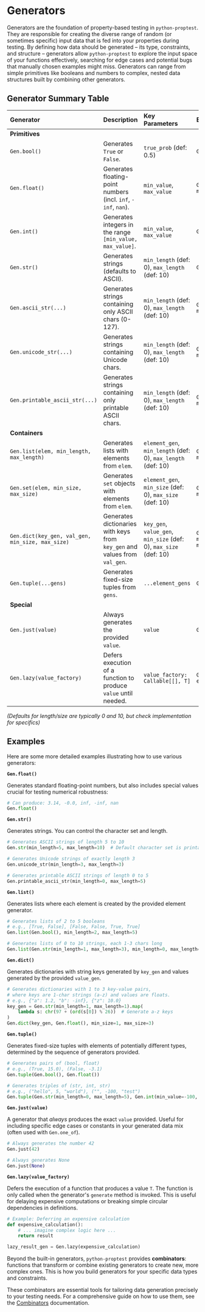 # Generators

Generators are the foundation of property-based testing in `python-proptest`. They are responsible for creating the diverse range of random (or sometimes specific) input data that is fed into your properties during testing. By defining how data should be generated – its type, constraints, and structure – generators allow `python-proptest` to explore the input space of your functions effectively, searching for edge cases and potential bugs that manually chosen examples might miss. Generators can range from simple primitives like booleans and numbers to complex, nested data structures built by combining other generators.

## Generator Summary Table

| Generator                 | Description                                                     | Key Parameters                                     | Example Usage                                         |
| :------------------------ | :-------------------------------------------------------------- | :------------------------------------------------- | :---------------------------------------------------- |
| **Primitives**            |                                                                 |                                                    |                                                       |
| `Gen.bool()`             | Generates `True` or `False`.                                    | `true_prob` (def: 0.5)                              | `Gen.bool()`                                       |
| `Gen.float()`             | Generates floating-point numbers (incl. `inf`, `-inf`, `nan`).     | `min_value`, `max_value`                              | `Gen.float(min_value=0.0, max_value=1.0)`                                         |
| `Gen.int()`  | Generates integers in the range `[min_value, max_value]`.                   | `min_value`, `max_value`                                       | `Gen.int(min_value=0, max_value=10)`                                 |
| `Gen.str()`  | Generates strings (defaults to ASCII).                          | `min_length` (def: 0), `max_length` (def: 10)        | `Gen.str(min_length=0, max_length=5)`                                    |
| `Gen.ascii_str(...)`    | Generates strings containing only ASCII chars (0-127).          | `min_length` (def: 0), `max_length` (def: 10)        | `Gen.ascii_str(min_length=1, max_length=8)`                               |
| `Gen.unicode_str(...)`  | Generates strings containing Unicode chars.                     | `min_length` (def: 0), `max_length` (def: 10)        | `Gen.unicode_str(min_length=1, max_length=8)`                             |
| `Gen.printable_ascii_str(...)` | Generates strings containing only printable ASCII chars.  | `min_length` (def: 0), `max_length` (def: 10)        | `Gen.printable_ascii_str(min_length=5, max_length=5)`                      |
| **Containers**            |                                                                 |                                                    |                                                       |
| `Gen.list(elem, min_length, max_length)` | Generates lists with elements from `elem`.                   | `element_gen`, `min_length` (def: 0), `max_length` (def: 10) | `Gen.list(Gen.bool(), min_length=2, max_length=4)`                      |
| `Gen.set(elem, min_size, max_size)`   | Generates `set` objects with elements from `elem`.            | `element_gen`, `min_size` (def: 0), `max_size` (def: 10)   | `Gen.set(Gen.int(min_value=1, max_value=3), min_size=1, max_size=3)`                   |
| `Gen.dict(key_gen, val_gen, min_size, max_size)` | Generates dictionaries with keys from `key_gen` and values from `val_gen`. | `key_gen`, `value_gen`, `min_size` (def: 0), `max_size` (def: 10)   | `Gen.dict(Gen.str(min_length=1, max_length=2), Gen.int(min_value=0, max_value=5), min_size=2, max_size=5)` |
| `Gen.tuple(...gens)`      | Generates fixed-size tuples from `gens`.             | `...element_gens`                                   | `Gen.tuple(Gen.float(), Gen.str())`             |
| **Special**               |                                                                 |                                                    |                                                       |
| `Gen.just(value)`         | Always generates the provided `value`.                          | `value`                                            | `Gen.just(None)`                                      |
| `Gen.lazy(value_factory)`   | Defers execution of a function to produce `value` until needed. | `value_factory: Callable[[], T]`                            | `Gen.lazy(lambda: expensive_calculation())`              |

*(Defaults for length/size are typically 0 and 10, but check implementation for specifics)*

## Examples

Here are some more detailed examples illustrating how to use various generators:

**`Gen.float()`**

Generates standard floating-point numbers, but also includes special values crucial for testing numerical robustness:

```python
# Can produce: 3.14, -0.0, inf, -inf, nan
Gen.float()
```

**`Gen.str()`**

Generates strings. You can control the character set and length.

```python
# Generates ASCII strings of length 5 to 10
Gen.str(min_length=5, max_length=10)  # Default character set is printable ASCII

# Generates Unicode strings of exactly length 3
Gen.unicode_str(min_length=3, max_length=3)

# Generates printable ASCII strings of length 0 to 5
Gen.printable_ascii_str(min_length=0, max_length=5)
```

**`Gen.list()`**

Generates lists where each element is created by the provided element generator.

```python
# Generates lists of 2 to 5 booleans
# e.g., [True, False], [False, False, True, True]
Gen.list(Gen.bool(), min_length=2, max_length=5)

# Generates lists of 0 to 10 strings, each 1-3 chars long
Gen.list(Gen.str(min_length=1, max_length=3), min_length=0, max_length=10)
```

**`Gen.dict()`**

Generates dictionaries with string keys generated by `key_gen` and values generated by the provided `value_gen`.

```python
# Generates dictionaries with 1 to 3 key-value pairs,
# where keys are 1-char strings (a-z) and values are floats.
# e.g., {"a": 1.2, "b": -inf}, {"z": 10.0}
key_gen = Gen.str(min_length=1, max_length=1).map(
    lambda s: chr(97 + (ord(s[0]) % 26))  # Generate a-z keys
)
Gen.dict(key_gen, Gen.float(), min_size=1, max_size=3)
```

**`Gen.tuple()`**

Generates fixed-size tuples with elements of potentially different types, determined by the sequence of generators provided.

```python
# Generates pairs of (bool, float)
# e.g., (True, 15.0), (False, -3.1)
Gen.tuple(Gen.bool(), Gen.float())

# Generates triples of (str, int, str)
# e.g., ("hello", 5, "world"), ("", -100, "test")
Gen.tuple(Gen.str(min_length=0, max_length=5), Gen.int(min_value=-100, max_value=100), Gen.str(min_length=1, max_length=4))
```

**`Gen.just(value)`**

A generator that *always* produces the exact `value` provided. Useful for including specific edge cases or constants in your generated data mix (often used with `Gen.one_of`).

```python
# Always generates the number 42
Gen.just(42)

# Always generates None
Gen.just(None)
```

**`Gen.lazy(value_factory)`**

Defers the execution of a function that produces a value `T`. The function is only called when the generator's `generate` method is invoked. This is useful for delaying expensive computations or breaking simple circular dependencies in definitions.

```python
# Example: Deferring an expensive calculation
def expensive_calculation():
    # ... imagine complex logic here ...
    return result

lazy_result_gen = Gen.lazy(expensive_calculation)
```

Beyond the built-in generators, `python-proptest` provides **combinators**: functions that transform or combine existing generators to create new, more complex ones. This is how you build generators for your specific data types and constraints.

These combinators are essential tools for tailoring data generation precisely to your testing needs. For a comprehensive guide on how to use them, see the [Combinators](./combinators.md) documentation.
